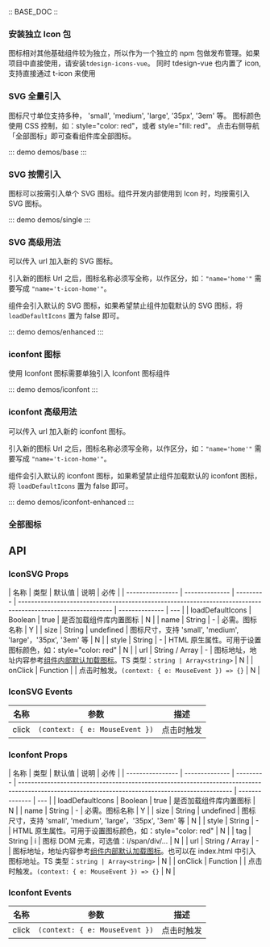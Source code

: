 :: BASE_DOC ::

### 安装独立 Icon 包

图标相对其他基础组件较为独立，所以作为一个独立的 npm 包做发布管理。如果项目中直接使用，请安装`tdesign-icons-vue`。 同时 tdesign-vue 也内置了 icon,支持直接通过 t-icon 来使用

### SVG 全量引入

图标尺寸单位支持多种， 'small', 'medium', 'large', '35px', '3em' 等。
图标颜色使用 CSS 控制，如：style="color: red"，或者 style="fill: red"。
点击右侧导航「全部图标」即可查看组件库全部图标。

::: demo demos/base
:::

### SVG 按需引入

图标可以按需引入单个 SVG 图标。组件开发内部使用到 Icon 时，均按需引入 SVG 图标。

::: demo demos/single
:::

### SVG 高级用法

可以传入 url 加入新的 SVG 图标。

引入新的图标 Url 之后，图标名称必须写全称，以作区分，如：`"name='home'"` 需要写成 `"name='t-icon-home'"`。

组件会引入默认的 SVG 图标，如果希望禁止组件加载默认的 SVG 图标，将 `loadDefaultIcons` 置为 false 即可。

::: demo demos/enhanced
:::

### iconfont 图标

使用 Iconfont 图标需要单独引入 Iconfont 图标组件

::: demo demos/iconfont
:::

### iconfont 高级用法

可以传入 url 加入新的 iconfont 图标。

引入新的图标 Url 之后，图标名称必须写全称，以作区分，如：`"name='home'"` 需要写成 `"name='t-icon-home'"`。

组件会引入默认的 iconfont 图标，如果希望禁止组件加载默认的 iconfont 图标，将 `loadDefaultIcons` 置为 false 即可。

::: demo demos/iconfont-enhanced
:::

### 全部图标

<tdesign-icons-view />

## API

### IconSVG Props

| 名称             | 类型           | 默认值    | 说明                                                                                                        | 必传           |
| ---------------- | -------------- | --------- | ----------------------------------------------------------------------------------------------------------- | -------------- | --- |
| loadDefaultIcons | Boolean        | true      | 是否加载组件库内置图标                                                                                      | N              |
| name             | String         | -         | 必需。图标名称                                                                                              | Y              |
| size             | String         | undefined | 图标尺寸，支持 'small', 'medium', 'large'，'35px', '3em' 等                                                 | N              |
| style            | String         | -         | HTML 原生属性。可用于设置图标颜色，如：style="color: red"                                                   | N              |
| url              | String / Array | -         | 图标地址，地址内容参考[组件内部默认加载图标](https://tdesign.gtimg.com/icon/web/index.js)。TS 类型：`string | Array<string>` | N   |
| onClick          | Function       |           | 点击时触发。`(context: { e: MouseEvent }) => {}`                                                            | N              |

### IconSVG Events

| 名称  | 参数                           | 描述       |
| ----- | ------------------------------ | ---------- |
| click | `(context: { e: MouseEvent })` | 点击时触发 |

### Iconfont Props

| 名称             | 类型           | 默认值    | 说明                                                                                                                                             | 必传           |
| ---------------- | -------------- | --------- | ------------------------------------------------------------------------------------------------------------------------------------------------ | -------------- | --- |
| loadDefaultIcons | Boolean        | true      | 是否加载组件库内置图标                                                                                                                           | N              |
| name             | String         | -         | 必需。图标名称                                                                                                                                   | Y              |
| size             | String         | undefined | 图标尺寸，支持 'small', 'medium', 'large'，'35px', '3em' 等                                                                                      | N              |
| style            | String         | -         | HTML 原生属性。可用于设置图标颜色，如：style="color: red"                                                                                        | N              |
| tag              | String         | i         | 图标 DOM 元素，可选值：i/span/div/...                                                                                                            | N              |
| url              | String / Array | -         | 图标地址，地址内容参考[组件内部默认加载图标](https://tdesign.gtimg.com/icon/web/index.css)。也可以在 index.html 中引入图标地址。TS 类型：`string | Array<string>` | N   |
| onClick          | Function       |           | 点击时触发。`(context: { e: MouseEvent }) => {}`                                                                                                 | N              |

### Iconfont Events

| 名称  | 参数                           | 描述       |
| ----- | ------------------------------ | ---------- |
| click | `(context: { e: MouseEvent })` | 点击时触发 |
